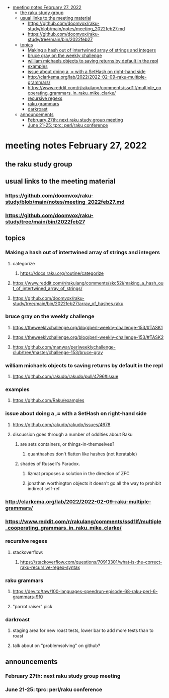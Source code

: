 - [meeting notes February 27, 2022](#orga1a5899)
  - [the raku study group](#org51ed6fe)
  - [usual links to the meeting material](#org5aa842d)
    - [<https://github.com/doomvox/raku-study/blob/main/notes/meeting_2022feb27.md>](#org7075bb7)
    - [<https://github.com/doomvox/raku-study/tree/main/bin/2022feb27>](#orge3bb5e5)
  - [topics](#orged25dae)
    - [Making a hash out of intertwined array of strings and integers](#orgdbab481)
    - [bruce gray on the weekly challenge](#org64f9327)
    - [william michaels objects to saving returns by default in the repl](#org40750ed)
    - [examples](#org3425e16)
    - [issue about doing a ,= with a SetHash on right-hand side](#orgaeaf4c1)
    - [<http://clarkema.org/lab/2022/2022-02-09-raku-multiple-grammars/>](#org224af68)
    - [<https://www.reddit.com/r/rakulang/comments/ssd1lf/multiple_cooperating_grammars_in_raku_mike_clarke/>](#org97397c7)
    - [recursive regexs](#org5019eed)
    - [raku grammars](#org3d87e03)
    - [darkroast](#org5a55bdd)
  - [announcements](#orgf91775c)
    - [February 27th: next raku study group meeting](#org14200ec)
    - [June 21-25: tprc: perl/raku conference](#org8bb92d5)


<a id="orga1a5899"></a>

# meeting notes February 27, 2022


<a id="org51ed6fe"></a>

## the raku study group


<a id="org5aa842d"></a>

## usual links to the meeting material


<a id="org7075bb7"></a>

### <https://github.com/doomvox/raku-study/blob/main/notes/meeting_2022feb27.md>


<a id="orge3bb5e5"></a>

### <https://github.com/doomvox/raku-study/tree/main/bin/2022feb27>


<a id="orged25dae"></a>

## topics


<a id="orgdbab481"></a>

### Making a hash out of intertwined array of strings and integers

1.  categorize

    1.  <https://docs.raku.org/routine/categorize>

2.  <https://www.reddit.com/r/rakulang/comments/skc52i/making_a_hash_out_of_intertwined_array_of_strings/>

3.  <https://github.com/doomvox/raku-study/tree/main/bin/2022feb27/array_of_hashes.raku>


<a id="org64f9327"></a>

### bruce gray on the weekly challenge

1.  <https://theweeklychallenge.org/blog/perl-weekly-challenge-153/#TASK1>

2.  <https://theweeklychallenge.org/blog/perl-weekly-challenge-153/#TASK2>

3.  <https://github.com/manwar/perlweeklychallenge-club/tree/master/challenge-153/bruce-gray>


<a id="org40750ed"></a>

### william michaels objects to saving returns by default in the repl

1.  <https://github.com/rakudo/rakudo/pull/4796#issue>


<a id="org3425e16"></a>

### examples

1.  <https://github.com/Raku/examples>


<a id="orgaeaf4c1"></a>

### issue about doing a ,= with a SetHash on right-hand side

1.  <https://github.com/rakudo/rakudo/issues/4678>

2.  discussion goes through a number of oddities about Raku

    1.  are sets containers, or things-in-themselves?
    
        1.  quanthashes don't flatten like hashes (not Iteratable)
    
    2.  shades of Russell's Paradox.
    
        1.  lizmat proposes a solution in the direction of ZFC
        
        2.  jonathan worthington objects it doesn't go all the way to prohibit indirect self-ref


<a id="org224af68"></a>

### <http://clarkema.org/lab/2022/2022-02-09-raku-multiple-grammars/>


<a id="org97397c7"></a>

### <https://www.reddit.com/r/rakulang/comments/ssd1lf/multiple_cooperating_grammars_in_raku_mike_clarke/>


<a id="org5019eed"></a>

### recursive regexs

1.  stackoverflow:

    1.  <https://stackoverflow.com/questions/70913301/what-is-the-correct-raku-recursive-regex-syntax>


<a id="org3d87e03"></a>

### raku grammars

1.  <https://dev.to/taw/100-languages-speedrun-episode-68-raku-perl-6-grammars-9f0>

2.  "parrot raiser" pick


<a id="org5a55bdd"></a>

### darkroast

1.  staging area for new roast tests, lower bar to add more tests than to roast

2.  talk about on "problemsolving" on github?


<a id="orgf91775c"></a>

## announcements


<a id="org14200ec"></a>

### February 27th: next raku study group meeting


<a id="org8bb92d5"></a>

### June 21-25: tprc: perl/raku conference
